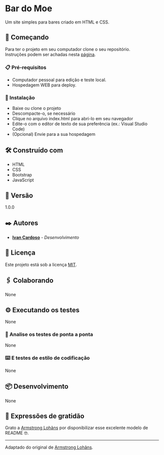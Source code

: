 # Bar do Moe

Um site simples para bares criado em HTML e CSS.

## 🚀 Começando

Para ter o projeto em seu computador clone o seu repositório.   
Instruções podem ser achadas nesta [página](https://docs.github.com/pt/repositories/creating-and-managing-repositories/cloning-a-repository).

### 📋 Pré-requisitos

* Computador pessoal para edição e teste local. 
* Hospedagem WEB para deploy. 

### 🔧 Instalação

* Baixe ou clone o projeto
* Descompacte-o, se necessário
* Clique no arquivo index.html para abri-lo em seu navegador
* Edite-o com o editor de texto de sua preferência (ex.: Visual Studio Code)
* (Opcional) Envie para a sua hospedagem

## 🛠️ Construído com

* HTML
* CSS
* Bootstrap
* JavaScript

## 📌 Versão

1.0.0

## ✒️ Autores

* **[Ivan Cardoso](https://github.com/coivan)** - *Desenvolvimento* 

## 📄 Licença

Este projeto está sob a licença [MIT](https://github.com/git/git-scm.com/blob/main/MIT-LICENSE.txt).

## 🖇️ Colaborando

None

## ⚙️ Executando os testes

None

### 🔩 Analise os testes de ponta a ponta

None

### ⌨️ E testes de estilo de codificação

None

## 📦 Desenvolvimento

None

## 🎁 Expressões de gratidão

Grato a [Armstrong Lohãns](https://gist.github.com/lohhans) por disponibilizar esse excelente modelo de README 🤓.


---
Adaptado do original de [Armstrong Lohãns](https://gist.github.com/lohhans).

